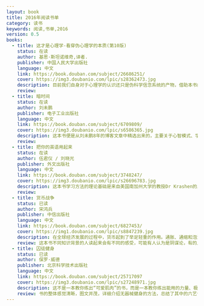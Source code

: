 ```yaml
---
layout: book
title: 2016年阅读书单
category: 读书
keywords: 阅读,书单,2016
version: 0.5
books:
  - title: 这才是心理学-看穿伪心理学的本质(第10版)
    status: 在读
    author: 基思·斯坦诺维奇,译者.
    publisher: 中国人民大学出版社
    language: 中文
    link: https://book.douban.com/subject/26686251/
    cover: https://img3.doubanio.com/lpic/s28362473.jpg
    description: 目前我们自身对于心理学的认识还只是伪科学信念系统的产物，借助本书的科学观念，我们可以去伪存真，更好地理解人类行为的本质，弄清什么才是真正的心理学。
    review:
  - title: 暗时间
    status: 在读
    author: 刘未鹏
    publisher: 电子工业出版社
    language: 中文
    link: https://book.douban.com/subject/6709809/
    cover: https://img3.doubanio.com/lpic/s6586365.jpg
    description: 这本书便是从刘未鹏8年的博客文章中精选出来的，主要关于心智模式、学习方法和时间利用，《暗时间》的书名便来自于此。
    review:
  - title: 把你的英语用起来
    status: 在读
    author: 伍君仪 / 刘晓光
    publisher: 外文出版社
    language: 中文
    link: https://book.douban.com/subject/3748247/
    cover: https://img3.doubanio.com/lpic/s26696783.jpg
    description: 这本书学习方法的理论基础是来自美国南加州大学的教授Dr Krashen的二语习得理论。
    review:
  - title: 货币战争
    status: 已读
    author: 宋鸿兵
    publisher: 中信出版社
    language: 中文
    link: https://book.douban.com/subject/6827453/
    cover: https://img1.doubanio.com/lpic/s8847239.jpg
    description: 在全球经济发展的过程中，货币起到了举足轻重的作用。通胀、通缩和泡沫越来越频繁地影响到我们的生活，但是货币背后隐藏的集团利益之争，却在很长时间里不为人知。
    review: 这本书不同知识背景的人读起来会有不同的感受，可能有人认为是阴谋论，有的人认为是增强自己的金融知识，但是最重要的一点我认为是让你的眼界更加开阔，了解游戏规则的人总比被游戏规则揉虐的人感受到幸福。
  - title: 囚徒健身
    status: 已读
    author: 保罗·威德
    publisher: 北京科学技术出版社
    language: 中文
    link: https://book.douban.com/subject/25717097   
    cover: https://img3.doubanio.com/lpic/s27248971.jpg
    description: 这不是一本教你练出“可爱肌肉”的书，而是一本教你练出能用的力量、极限的力量、生存的力量的书。
    review: 书的整体感觉清晰，图文并茂，详细介绍无器械健身的方法，总结了其中的六艺十式，作为自己的日常锻炼基础指标。
---
```

